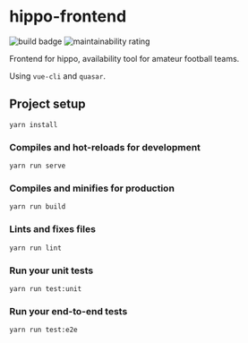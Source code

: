 # hippo-frontend

![build badge](https://drone.alergeek.me/api/badges/kosciak/hippo-frontend/status.svg)
![maintainability rating](https://cov.alergeek.me/api/project_badges/measure?project=hippo_frontend&metric=sqale_rating)

Frontend for hippo, availability tool for amateur football teams.

Using `vue-cli` and `quasar`.

## Project setup
```
yarn install
```

### Compiles and hot-reloads for development
```
yarn run serve
```

### Compiles and minifies for production
```
yarn run build
```

### Lints and fixes files
```
yarn run lint
```

### Run your unit tests
```
yarn run test:unit
```

### Run your end-to-end tests
```
yarn run test:e2e
```

